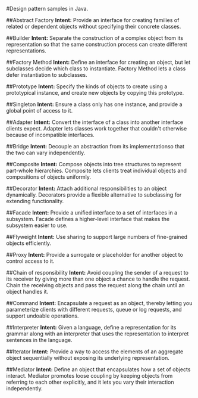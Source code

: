 
#Design pattern samples in Java.


##Abstract Factory
**Intent:** Provide an interface for creating families of related or dependent objects without specifying their concrete classes.


##Builder
**Intent:** Separate the construction of a complex object from its representation so that the same construction process can create different representations.


##Factory Method
**Intent:** Define an interface for creating an object, but let subclasses decide which class to instantiate. Factory Method lets a class defer instantiation to subclasses.

##Prototype
**Intent:** Specify the kinds of objects to create using a prototypical instance, and create new objects by copying this prototype.

##Singleton
**Intent:** Ensure a class only has one instance, and provide a global point of access to it.

##Adapter
**Intent:** Convert the interface of a class into another interface clients expect. Adapter lets classes work together that couldn't otherwise because of incompatible interfaces.

##Bridge
**Intent:** Decouple an abstraction from its implementationso that the two can vary independently.

##Composite
**Intent:** Compose objects into tree structures to represent part-whole hierarchies. Composite lets clients treat individual objects and compositions of objects uniformly.

##Decorator
**Intent:** Attach additional responsibilities to an object dynamically. Decorators provide a flexible alternative to subclassing for extending functionality.

##Facade
**Intent:** Provide a unified interface to a set of interfaces in a subsystem. Facade defines a higher-level interface that makes the subsystem easier to use.

##Flyweight
**Intent:** Use sharing to support large numbers of fine-grained objects efficiently.

##Proxy
**Intent:** Provide a surrogate or placeholder for another object to control access to it.

##Chain of responsibility
**Intent:** Avoid coupling the sender of a request to its receiver by giving more than one object a chance to handle the request. Chain the receiving objects and pass the request along the chain until an object handles it.

##Command
**Intent:** Encapsulate a request as an object, thereby letting you parameterize clients with different requests, queue or log requests, and support undoable operations.

##Interpreter
**Intent:** Given a language, define a representation for its grammar along with an interpreter that uses the representation to interpret sentences in the language.

##Iterator
**Intent:** Provide a way to access the elements of an aggregate object sequentially without exposing its underlying representation.

##Mediator
**Intent:** Define an object that encapsulates how a set of objects interact. Mediator promotes loose coupling by keeping objects from referring to each other explicitly, and it lets you vary their interaction independently.
